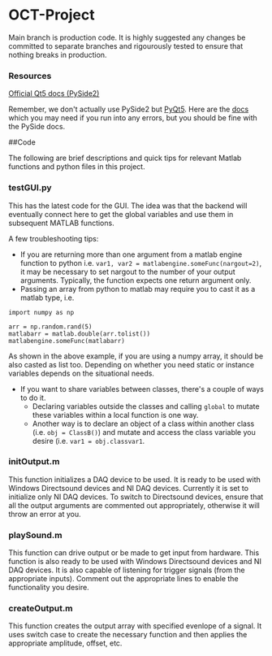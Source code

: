 # OCT-Project
Main branch is production code. It is highly suggested any changes be committed to separate branches and rigourously tested to ensure that nothing breaks in production.

### Resources 
[Official Qt5 docs (PySide2)](https://doc.qt.io/qtforpython-5/)

Remember, we don't actually use PySide2 but [PyQt5](https://www.riverbankcomputing.com/software/pyqt/). Here are the [docs](riverbankcomputing.com/static/Docs/PyQt5/) which you may need if you run into any errors, but you should be fine with the PySide docs.

##Code

The following are brief descriptions and quick tips for relevant Matlab functions and python files in this project.

### testGUI.py 
This has the latest code for the GUI. The idea was that the backend will eventually connect here to get the global variables and use them in subsequent MATLAB functions. 

A few troubleshooting tips:
* If you are returning more than one argument from a matlab engine function to python i.e. `var1, var2 = matlabengine.someFunc(nargout=2)`, it may be necessary to set nargout to the number of your output arguments. Typically, the function expects one return argument only.
* Passing an array from python to matlab may require you to cast it as a matlab type, i.e. 
```
import numpy as np

arr = np.random.rand(5)
matlabarr = matlab.double(arr.tolist())
matlabengine.someFunc(matlabarr)
```
As shown in the above example, if you are using a numpy array, it should be also casted as list too. Depending on whether you need static or instance variables depends on the situational needs. 
* If you want to share variables between classes, there's a couple of ways to do it.
    * Declaring variables outside the classes and calling `global` to mutate these variables within a local function is one way.
    * Another way is to declare an object of a class within another class (i.e. `obj = ClassB()`) and mutate and access the class variable you desire (i.e. `var1 = obj.classvar1`.

### initOutput.m

This function initializes a DAQ device to be used. It is ready to be used with Windows Directsound devices and NI DAQ devices. Currently it is set to initialize only NI DAQ devices. To switch to Directsound devices, ensure that all the output arguments are commented out appropriately, otherwise it will throw an error at you.

### playSound.m

This function can drive output or be made to get input from hardware. This function is also ready to be used with Windows Directsound devices and NI DAQ devices. It is also capable of listening for trigger signals (from the appropriate inputs). Comment out the appropriate lines to enable the functionality you desire.

### createOutput.m

This function creates the output array with specified evenlope of a signal. It uses switch case to create the necessary function and then applies the appropriate amplitude, offset, etc.
